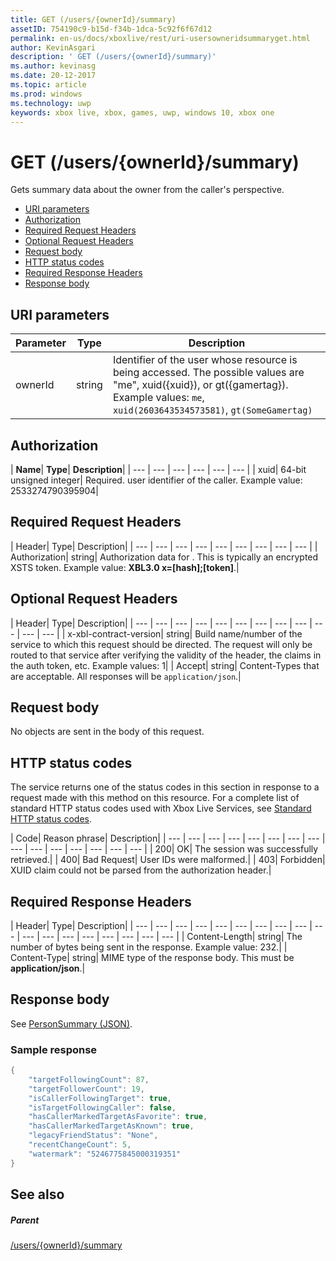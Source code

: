 ```yaml
---
title: GET (/users/{ownerId}/summary)
assetID: 754190c9-b15d-f34b-1dca-5c92f6f67d12
permalink: en-us/docs/xboxlive/rest/uri-usersowneridsummaryget.html
author: KevinAsgari
description: ' GET (/users/{ownerId}/summary)'
ms.author: kevinasg
ms.date: 20-12-2017
ms.topic: article
ms.prod: windows
ms.technology: uwp
keywords: xbox live, xbox, games, uwp, windows 10, xbox one
---
```



# GET (/users/{ownerId}/summary)
Gets summary data about the owner from the caller's perspective.

  * [URI parameters](#ID4EQ)
  * [Authorization](#ID4E2)
  * [Required Request Headers](#ID4EBC)
  * [Optional Request Headers](#ID4EHD)
  * [Request body](#ID4EXE)
  * [HTTP status codes](#ID4ECF)
  * [Required Response Headers](#ID4EZG)
  * [Response body](#ID4EGAAC)

<a id="ID4EQ"></a>


## URI parameters

| Parameter| Type| Description|
| --- | --- | --- |
| ownerId| string| Identifier of the user whose resource is being accessed. The possible values are "me", xuid({xuid}), or gt({gamertag}). Example values: <code>me</code>, <code>xuid(2603643534573581)</code>, <code>gt(SomeGamertag)</code>|

<a id="ID4E2"></a>


## Authorization

| <b>Name</b>| <b>Type</b>| <b>Description</b>|
| --- | --- | --- | --- | --- | --- |
| xuid| 64-bit unsigned integer| Required. user identifier of the caller. Example value: 2533274790395904|

<a id="ID4EBC"></a>


## Required Request Headers

| Header| Type| Description|
| --- | --- | --- | --- | --- | --- | --- | --- | --- |
| Authorization| string| Authorization data for . This is typically an encrypted XSTS token. Example value: <b>XBL3.0 x=[hash];[token]</b>.|

<a id="ID4EHD"></a>


## Optional Request Headers

| Header| Type| Description|
| --- | --- | --- | --- | --- | --- | --- | --- | --- | --- | --- | --- |
| x-xbl-contract-version| string| Build name/number of the service to which this request should be directed. The request will only be routed to that service after verifying the validity of the header, the claims in the auth token, etc. Example values: 1|
| Accept| string| Content-Types that are acceptable. All responses will be <code>application/json</code>.|

<a id="ID4EXE"></a>


## Request body

No objects are sent in the body of this request.

<a id="ID4ECF"></a>


## HTTP status codes

The service returns one of the status codes in this section in response to a request made with this method on this resource. For a complete list of standard HTTP status codes used with Xbox Live Services, see [Standard HTTP status codes](../../additional/httpstatuscodes.md).

| Code| Reason phrase| Description|
| --- | --- | --- | --- | --- | --- | --- | --- | --- | --- | --- | --- | --- | --- | --- |
| 200| OK| The session was successfully retrieved.|
| 400| Bad Request| User IDs were malformed.|
| 403| Forbidden| XUID claim could not be parsed from the authorization header.|

<a id="ID4EZG"></a>


## Required Response Headers

| Header| Type| Description|
| --- | --- | --- | --- | --- | --- | --- | --- | --- | --- | --- | --- | --- | --- | --- | --- | --- | --- |
| Content-Length| string| The number of bytes being sent in the response. Example value: 232.|
| Content-Type| string| MIME type of the response body. This must be <b>application/json</b>.|

<a id="ID4EGAAC"></a>


## Response body

See [PersonSummary (JSON)](../../json/json-personsummary.md).

<a id="ID4ESAAC"></a>


### Sample response


```cpp
{
    "targetFollowingCount": 87,
    "targetFollowerCount": 19,
    "isCallerFollowingTarget": true,
    "isTargetFollowingCaller": false,
    "hasCallerMarkedTargetAsFavorite": true,
    "hasCallerMarkedTargetAsKnown": true,
    "legacyFriendStatus": "None",
    "recentChangeCount": 5,
    "watermark": "5246775845000319351"
}

```


<a id="ID4E3AAC"></a>


## See also

<a id="ID4E5AAC"></a>


##### Parent

[/users/{ownerId}/summary](uri-usersowneridsummary.md)

